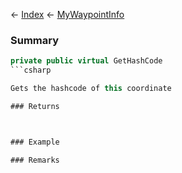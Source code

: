← [Index](Api-Index) ← [MyWaypointInfo](Sandbox.ModAPI.Ingame.MyWaypointInfo)

### Summary

```csharp
private public virtual GetHashCode
```csharp

Gets the hashcode of this coordinate

### Returns



### Example

### Remarks

